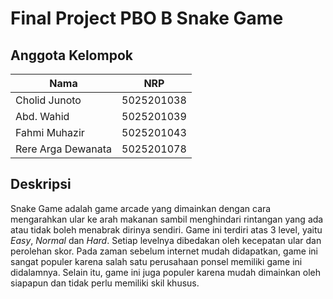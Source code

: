 # Final Project PBO B Snake Game

## Anggota Kelompok

| Nama                | NRP           |
| -------------       |:-------------:|
| Cholid Junoto       | 5025201038    |
| Abd. Wahid          | 5025201039    |
| Fahmi Muhazir       | 5025201043    |
| Rere Arga Dewanata  | 5025201078    |

## Deskripsi
Snake Game adalah game arcade yang dimainkan dengan cara mengarahkan ular ke arah makanan sambil menghindari rintangan yang ada atau tidak boleh menabrak dirinya sendiri. Game ini terdiri atas 3 level, yaitu *Easy*, *Normal* dan *Hard*. Setiap levelnya dibedakan oleh kecepatan ular dan perolehan skor. Pada zaman sebelum internet mudah didapatkan, game ini sangat populer karena salah satu perusahaan ponsel memiliki game ini didalamnya. Selain itu, game ini juga populer karena mudah dimainkan oleh siapapun dan tidak perlu memiliki skil khusus.
